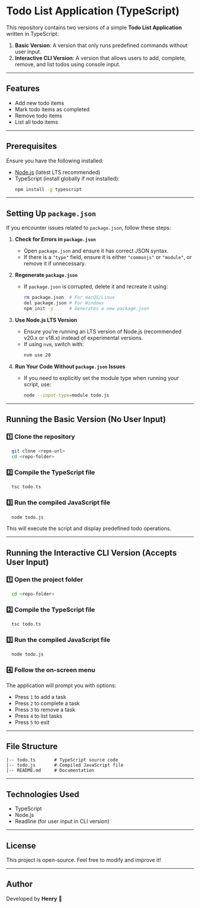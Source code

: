 # Todo List Application (TypeScript)

This repository contains two versions of a simple **Todo List Application** written in TypeScript:

1. **Basic Version**: A version that only runs predefined commands without user input.
2. **Interactive CLI Version**: A version that allows users to add, complete, remove, and list todos using console input.

---

## Features

- Add new todo items
- Mark todo items as completed
- Remove todo items
- List all todo items

---

## Prerequisites

Ensure you have the following installed:

- [Node.js](https://nodejs.org/) (latest LTS recommended)
- TypeScript (install globally if not installed):
  ```sh
  npm install -g typescript
  ```

---

## Setting Up `package.json`

If you encounter issues related to `package.json`, follow these steps:

1. **Check for Errors in `package.json`**

   - Open `package.json` and ensure it has correct JSON syntax.
   - If there is a `"type"` field, ensure it is either `"commonjs"` or `"module"`, or remove it if unnecessary.

2. **Regenerate `package.json`**

   - If `package.json` is corrupted, delete it and recreate it using:
     ```sh
     rm package.json  # For macOS/Linux
     del package.json # For Windows
     npm init -y      # Generates a new package.json
     ```

3. **Use Node.js LTS Version**

   - Ensure you're running an LTS version of Node.js (recommended v20.x or v18.x) instead of experimental versions.
   - If using `nvm`, switch with:
     ```sh
     nvm use 20
     ```

4. **Run Your Code Without `package.json` Issues**
   - If you need to explicitly set the module type when running your script, use:
     ```sh
     node --input-type=module todo.js
     ```

---

## Running the **Basic Version** (No User Input)

### 1️⃣ Clone the repository

```sh
  git clone <repo-url>
  cd <repo-folder>
```

### 2️⃣ Compile the TypeScript file

```sh
  tsc todo.ts
```

### 3️⃣ Run the compiled JavaScript file

```sh
  node todo.js
```

This will execute the script and display predefined todo operations.

---

## Running the **Interactive CLI Version** (Accepts User Input)

### 1️⃣ Open the project folder

```sh
  cd <repo-folder>
```

### 2️⃣ Compile the TypeScript file

```sh
  tsc todo.ts
```

### 3️⃣ Run the compiled JavaScript file

```sh
  node todo.js
```

### 4️⃣ Follow the on-screen menu

The application will prompt you with options:

- Press `1` to add a task
- Press `2` to complete a task
- Press `3` to remove a task
- Press `4` to list tasks
- Press `5` to exit

---

## File Structure

```
|-- todo.ts       # TypeScript source code
|-- todo.js       # Compiled JavaScript file
|-- README.md     # Documentation
```

---

## Technologies Used

- TypeScript
- Node.js
- Readline (for user input in CLI version)

---

## License

This project is open-source. Feel free to modify and improve it!

---

## Author

Developed by **Henry** 🚀
